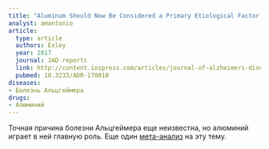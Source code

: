 ```yaml
---
title: "Aluminum Should Now Be Considered a Primary Etiological Factor in Alzheimer's Disease"
analyst: amantonio
article:
  type: article
  authors: Exley
  year: 2017
  journal: JAD reports
  link: http://content.iospress.com/articles/journal-of-alzheimers-disease-reports/adr170010
  pubmed: 10.3233/ADR-170010
diseases:
- Болезнь Альцгеймера
drugs:
- Алюминий
---
```


Точная причина болезни Альцгеймера еще неизвестна, но алюминий играет в ней главную роль.
Еще один [мета-анализ](http://www.sciencedirect.com/science/article/pii/S0304394015302512) на эту тему.

